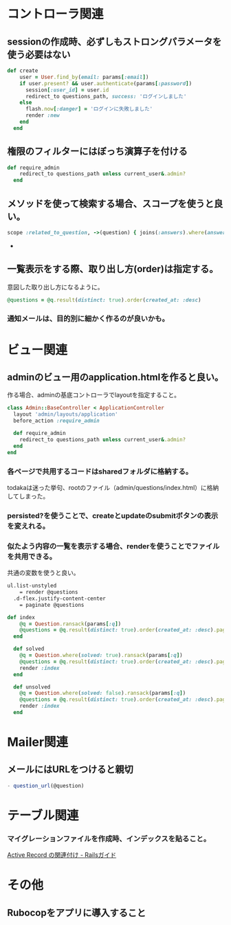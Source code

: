 # コントローラ関連

## sessionの作成時、必ずしもストロングパラメータを使う必要はない

```ruby
def create
    user = User.find_by(email: params[:email])
    if user.present? && user.authenticate(params[:password])
      session[:user_id] = user.id
      redirect_to questions_path, success: 'ログインしました'
    else
      flash.now[:danger] = 'ログインに失敗しました'
      render :new
    end
  end
```

## 権限のフィルターにはぼっち演算子を付ける

```ruby
def require_admin
    redirect_to questions_path unless current_user&.admin?
  end
```

## メソッドを使って検索する場合、スコープを使うと良い。

```ruby
scope :related_to_question, ->(question) { joins(:answers).where(answers: { question_id: question.id }) }
```

- 

## 一覧表示をする際、取り出し方(order)は指定する。

意図した取り出し方になるように。

```ruby
@questions = @q.result(distinct: true).order(created_at: :desc)
```

### 通知メールは、目的別に細かく作るのが良いかも。

# ビュー関連

## adminのビュー用のapplication.htmlを作ると良い。

作る場合、adminの基底コントローラでlayoutを指定すること。

```ruby
class Admin::BaseController < ApplicationController
  layout 'admin/layouts/application'
  before_action :require_admin

  def require_admin
    redirect_to questions_path unless current_user&.admin?
  end
end
```

### 各ページで共用するコードはsharedフォルダに格納する。

todakaは迷った挙句、rootのファイル（admin/questions/index.html）に格納してしまった。

### persisted?を使うことで、createとupdateのsubmitボタンの表示を変えれる。

### 似たよう内容の一覧を表示する場合、renderを使うことでファイルを共用できる。

共通の変数を使うと良い。

```html
ul.list-unstyled
    = render @questions
  .d-flex.justify-content-center
    = paginate @questions
```

```ruby
def index
    @q = Question.ransack(params[:q])
    @questions = @q.result(distinct: true).order(created_at: :desc).page(params[:page]).per(5)
  end

  def solved
    @q = Question.where(solved: true).ransack(params[:q])
    @questions = @q.result(distinct: true).order(created_at: :desc).page(params[:page]).per(5)
    render :index
  end

  def unsolved
    @q = Question.where(solved: false).ransack(params[:q])
    @questions = @q.result(distinct: true).order(created_at: :desc).page(params[:page]).per(5)
    render :index
  end
```

# Mailer関連

## メールにはURLをつけると親切

```jsx
- question_url(@question) 
```

# テーブル関連

### マイグレーションファイルを作成時、インデックスを貼ること。

[Active Record の関連付け - Railsガイド](https://railsguides.jp/association_basics.html#belongs-to%E9%96%A2%E9%80%A3%E4%BB%98%E3%81%91%E3%81%AB%E5%AF%BE%E5%BF%9C%E3%81%99%E3%82%8B%E5%A4%96%E9%83%A8%E3%82%AD%E3%83%BC%E3%82%92%E4%BD%9C%E6%88%90%E3%81%99%E3%82%8B)

# その他

## Rubocopをアプリに導入すること
